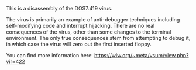 This is a disassembly of the DOS7.419 virus. 

The virus is primarily an example of anti-debugger techniques including self-modifying code and interrupt hijacking. There are no real consequences of the virus, other than some changes to the terminal environment. The only true consequences stem from attempting to debug it, in which case the virus will zero out the first inserted floppy. 

You can find more information here: https://wiw.org/~meta/vsum/view.php?vir=422
